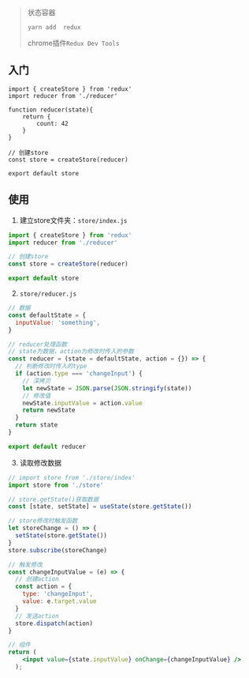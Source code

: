 <!-- 
title: 10-Redux
sort: 
--> 

> 状态容器
>
> `yarn add  redux`
>
> chrome插件`Redux Dev Tools`

## 入门

```react
import { createStore } from 'redux'
import reducer from './reducer'

function reducer(state){
    return {
        count: 42
    }
}

// 创建store
const store = createStore(reducer)

export default store
```

## 使用

1. 建立store文件夹：`store/index.js`

```jsx
import { createStore } from 'redux'
import reducer from './reducer'

// 创建store
const store = createStore(reducer)

export default store
```

2. `store/reducer.js`

```jsx
// 数据
const defaultState = {
  inputValue: 'something',
}

// reducer处理函数
// state为数据，action为修改时传入的参数
const reducer = (state = defaultState, action = {}) => {
  // 判断修改时传入的type
  if (action.type === 'changeInput') {
    // 深拷贝
    let newState = JSON.parse(JSON.stringify(state))
    // 修改值
    newState.inputValue = action.value
    return newState
  }
  return state
}

export default reducer
```

3. 读取修改数据

```jsx
// import store from './store/index'
import store from './store'

// store.getState()获取数据
const [state, setState] = useState(store.getState())

// store修改时触发函数
let storeChange = () => {
  setState(store.getState())
}
store.subscribe(storeChange)

// 触发修改
const changeInputValue = (e) => {
  // 创建action
  const action = {
    type: 'changeInput',
    value: e.target.value
  }
  // 发送action
  store.dispatch(action)
}

// 组件
return (
    <input value={state.inputValue} onChange={changeInputValue} />
  );
```

